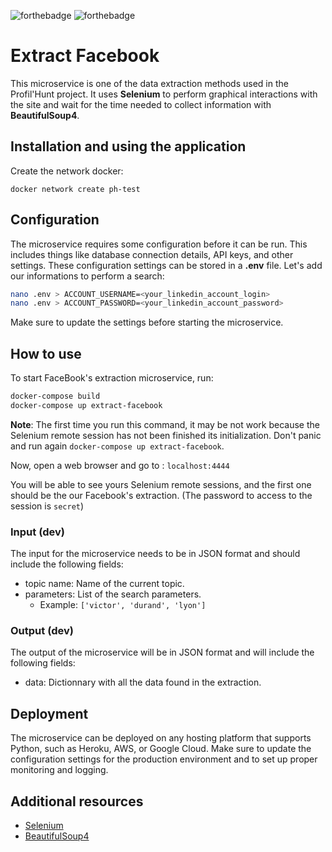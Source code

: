 ![forthebadge](https://forthebadge.com/images/badges/made-with-python.svg)
![forthebadge](https://forthebadge.com/images/badges/powered-by-black-magic.svg)

# **Extract Facebook**

This microservice is one of the data extraction methods used in the Profil'Hunt project. It uses **Selenium** to perform graphical interactions with the site and wait for the time needed to collect information with **BeautifulSoup4**.

## **Installation and using the application**

Create the network docker:
```
docker network create ph-test
```

## **Configuration**

The microservice requires some configuration before it can be run. This includes things like database connection details, API keys, and other settings. These configuration settings can be stored in a **.env** file. Let's add our informations to perform a search:

```bash
nano .env > ACCOUNT_USERNAME=<your_linkedin_account_login>
nano .env > ACCOUNT_PASSWORD=<your_linkedin_account_password>
```

Make sure to update the settings before starting the microservice.

## **How to use**

To start FaceBook's extraction microservice, run:

```bash
docker-compose build
docker-compose up extract-facebook
```

**Note**: The first time you run this command, it may be not work because the Selenium remote session has not been finished its initialization. Don't panic and run again `docker-compose up extract-facebook`.

Now, open a web browser and go to : `localhost:4444`

You will be able to see yours Selenium remote sessions, and the first one should be the our Facebook's extraction. (The password to access to the session is `secret`)

### **Input (dev)**

The input for the microservice needs to be in JSON format and should include the following fields:

- topic name: Name of the current topic.
- parameters: List of the search parameters.
    - Example: `['victor', 'durand', 'lyon']`

### **Output (dev)**

The output of the microservice will be in JSON format and will include the following fields:

- data: Dictionnary with all the data found in the extraction.

## **Deployment**

The microservice can be deployed on any hosting platform that supports Python, such as Heroku, AWS, or Google Cloud. Make sure to update the configuration settings for the production environment and to set up proper monitoring and logging.

## **Additional resources**

- [Selenium](https://selenium-python.readthedocs.io/)
- [BeautifulSoup4](https://www.crummy.com/software/BeautifulSoup/bs4/doc/)
